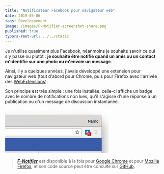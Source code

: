 ```yaml
---
title: "Notificateur Facebook pour navigateur web"
date: 2019-05-06
tags: Développement
image: /images/F-Notifier-screenshot-share.png
published: true
typora-root-url: ../../static
---
```


Je n'utilise quasiment plus Facebook, néanmoins je souhaite savoir ce qui s'y passe ou plutôt : **je souhaite être notifié quand un amis ou un contact m'identifie sur une photo ou m'envoie un message**.

Ainsi, il y a quelques années, j'avais développé une extension pour navigateur web (tout d'abord pour Chrome, puis pour Firefox avec l'arrivée des [WebExtensions](https://developer.mozilla.org/fr/docs/Mozilla/Add-ons/WebExtensions)).

Son principe est très simple : une fois installée, celle-ci affiche un badge avec le nombre de notifications non lues, qu'il s'agisse d'une réponse à un publication ou d'un message de discussion instantanée.

[![F-Notifier screenshot](/images/F-Notifier-screenshot.png)](https://github.com/Narno/F-Notifier#f-notifier)

> [***F-Notifier***](https://github.com/Narno/F-Notifier#f-notifier) est disponible à la fois pour [Google Chrome](https://chrome.google.com/webstore/detail/f-notifier/befpdcighpikpkklmfonkmdafmfnnkfn) et pour [Mozilla Firefox](https://addons.mozilla.org/fr/firefox/addon/f-notifier/), et son code source peut être consulté sur [GitHub](https://github.com/Narno/F-Notifier).

